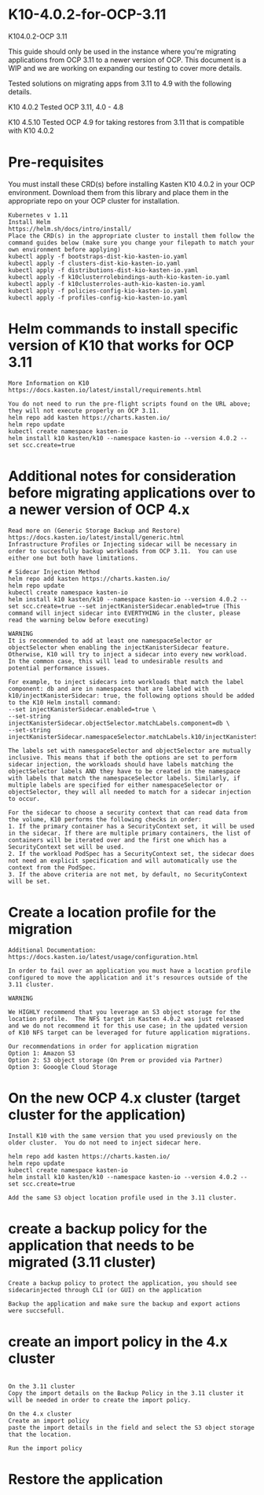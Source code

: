 # K10-4.0.2-for-OCP-3.11
K104.0.2-OCP 3.11

This guide should only be used in the instance where you're migrating applications from OCP 3.11 to a newer version of OCP.  This document is a WIP and we are working on expanding our testing to cover more details.



Tested solutions on migrating apps from 3.11 to 4.9 with the following details. 

K10 4.0.2 
Tested OCP 3.11, 4.0 - 4.8

K10 4.5.10
Tested OCP 4.9 for taking restores from 3.11 that is compatible with K10 4.0.2


# Pre-requisites
You must install these CRD(s) before installing Kasten K10 4.0.2 in your OCP environment.  Download them from this library and place them in the appropriate repo on your OCP cluster for installation.
```
Kubernetes v 1.11
Install Helm 
https://helm.sh/docs/intro/install/
Place the CRD(s) in the appropriate cluster to install them follow the command guides below (make sure you change your filepath to match your own environment before applying)
kubectl apply -f bootstraps-dist-kio-kasten-io.yaml
kubectl apply -f clusters-dist-kio-kasten-io.yaml
kubectl apply -f distributions-dist-kio-kasten-io.yaml
kubectl apply -f k10clusterrolebindings-auth-kio-kasten-io.yaml
kubectl apply -f k10clusterroles-auth-kio-kasten-io.yaml
kubectl apply -f policies-config-kio-kasten-io.yaml
kubectl apply -f profiles-config-kio-kasten-io.yaml
```

# Helm commands to install specific version of K10 that works for OCP 3.11
```
More Information on K10 
https://docs.kasten.io/latest/install/requirements.html

You do not need to run the pre-flight scripts found on the URL above; they will not execute properly on OCP 3.11.
helm repo add kasten https://charts.kasten.io/
helm repo update
kubectl create namespace kasten-io
helm install k10 kasten/k10 --namespace kasten-io --version 4.0.2 --set scc.create=true
```

# Additional notes for consideration before migrating applications over to a newer version of OCP 4.x
```
Read more on (Generic Storage Backup and Restore)
https://docs.kasten.io/latest/install/generic.html
Infrastructure Profiles or Injecting sidecar will be necessary in order to succesfully backup workloads from OCP 3.11.  You can use either one but both have limitations.

# Sidecar Injection Method
helm repo add kasten https://charts.kasten.io/
helm repo update
kubectl create namespace kasten-io
helm install k10 kasten/k10 --namespace kasten-io --version 4.0.2 --set scc.create=true --set injectKanisterSidecar.enabled=true (This command will inject sidecar into EVERTYHING in the cluster, please read the warning below before executing)

WARNING
It is recommended to add at least one namespaceSelector or objectSelector when enabling the injectKanisterSidecar feature. Otherwise, K10 will try to inject a sidecar into every new workload. In the common case, this will lead to undesirable results and potential performance issues.

For example, to inject sidecars into workloads that match the label component: db and are in namespaces that are labeled with k10/injectKanisterSidecar: true, the following options should be added to the K10 Helm install command:
--set injectKanisterSidecar.enabled=true \
--set-string injectKanisterSidecar.objectSelector.matchLabels.component=db \
--set-string injectKanisterSidecar.namespaceSelector.matchLabels.k10/injectKanisterSidecar=true

The labels set with namespaceSelector and objectSelector are mutually inclusive. This means that if both the options are set to perform sidecar injection, the workloads should have labels matching the objectSelector labels AND they have to be created in the namespace with labels that match the namespaceSelector labels. Similarly, if multiple labels are specified for either namespaceSelector or objectSelector, they will all needed to match for a sidecar injection to occur.

For the sidecar to choose a security context that can read data from the volume, K10 performs the following checks in order:
1. If the primary container has a SecurityContext set, it will be used in the sidecar. If there are multiple primary containers, the list of containers will be iterated over and the first one which has a SecurityContext set will be used.
2. If the workload PodSpec has a SecurityContext set, the sidecar does not need an explicit specification and will automatically use the context from the PodSpec.
3. If the above criteria are not met, by default, no SecurityContext will be set.
```

# Create a location profile for the migration
```
Additional Documentation: https://docs.kasten.io/latest/usage/configuration.html

In order to fail over an application you must have a location profile configured to move the application and it's resources outside of the 3.11 cluster.  

WARNING

We HIGHLY recommend that you leverage an S3 object storage for the location profile.  The NFS target in Kasten 4.0.2 was just released and we do not recommend it for this use case; in the updated version of K10 NFS target can be leveraged for future application migrations.

Our recommendations in order for application migration 
Option 1: Amazon S3
Option 2: S3 object storage (On Prem or provided via Partner)
Option 3: Gooogle Cloud Storage
```

# On the new OCP 4.x cluster (target cluster for the application)
```
Install K10 with the same version that you used previously on the older cluster.  You do not need to inject sidecar here.

helm repo add kasten https://charts.kasten.io/
helm repo update
kubectl create namespace kasten-io
helm install k10 kasten/k10 --namespace kasten-io --version 4.0.2 --set scc.create=true

Add the same S3 object location profile used in the 3.11 cluster.

```

# create a backup policy for the application that needs to be migrated (3.11 cluster)
```
Create a backup policy to protect the application, you should see sidecarinjected through CLI (or GUI) on the application

Backup the application and make sure the backup and export actions were succsefull.
```

# create an import policy in the 4.x cluster
```

On the 3.11 cluster
Copy the import details on the Backup Policy in the 3.11 cluster it will be needed in order to create the import policy.

On the 4.x cluster
Create an import policy
paste the import details in the field and select the S3 object storage that the location.

Run the import policy
```

# Restore the application



